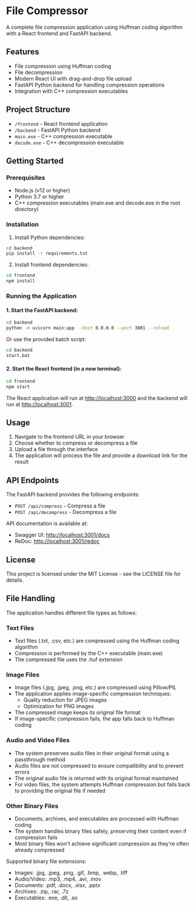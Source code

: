 # File Compressor

A complete file compression application using Huffman coding algorithm with a React frontend and FastAPI backend.

## Features

- File compression using Huffman coding
- File decompression
- Modern React UI with drag-and-drop file upload
- FastAPI Python backend for handling compression operations
- Integration with C++ compression executables

## Project Structure

- `/frontend` - React frontend application
- `/backend` - FastAPI Python backend
- `main.exe` - C++ compression executable
- `decode.exe` - C++ decompression executable

## Getting Started

### Prerequisites

- Node.js (v12 or higher)
- Python 3.7 or higher
- C++ compression executables (main.exe and decode.exe in the root directory)

### Installation

1. Install Python dependencies:

```bash
cd backend
pip install -r requirements.txt
```

2. Install frontend dependencies:

```bash
cd frontend
npm install
```

### Running the Application

#### 1. Start the FastAPI backend:

```bash
cd backend
python -m uvicorn main:app --host 0.0.0.0 --port 3001 --reload
```

Or use the provided batch script:

```bash
cd backend
start.bat
```

#### 2. Start the React frontend (in a new terminal):

```bash
cd frontend
npm start
```

The React application will run at [http://localhost:3000](http://localhost:3000) and the backend will run at [http://localhost:3001](http://localhost:3001).

## Usage

1. Navigate to the frontend URL in your browser
2. Choose whether to compress or decompress a file
3. Upload a file through the interface
4. The application will process the file and provide a download link for the result

## API Endpoints

The FastAPI backend provides the following endpoints:

- `POST /api/compress` - Compress a file
- `POST /api/decompress` - Decompress a file

API documentation is available at:
- Swagger UI: [http://localhost:3001/docs](http://localhost:3001/docs)
- ReDoc: [http://localhost:3001/redoc](http://localhost:3001/redoc)

## License

This project is licensed under the MIT License - see the LICENSE file for details.

## File Handling

The application handles different file types as follows:

### Text Files
- Text files (.txt, .csv, etc.) are compressed using the Huffman coding algorithm
- Compression is performed by the C++ executable (main.exe)
- The compressed file uses the .huf extension

### Image Files
- Image files (.jpg, .jpeg, .png, etc.) are compressed using Pillow/PIL
- The application applies image-specific compression techniques:
  - Quality reduction for JPEG images
  - Optimization for PNG images
- The compressed image keeps its original file format
- If image-specific compression fails, the app falls back to Huffman coding

### Audio and Video Files
- The system preserves audio files in their original format using a passthrough method
- Audio files are not compressed to ensure compatibility and to prevent errors
- The original audio file is returned with its original format maintained
- For video files, the system attempts Huffman compression but falls back to providing the original file if needed

### Other Binary Files
- Documents, archives, and executables are processed with Huffman coding
- The system handles binary files safely, preserving their content even if compression fails
- Most binary files won't achieve significant compression as they're often already compressed

Supported binary file extensions:
- Images: .jpg, .jpeg, .png, .gif, .bmp, .webp, .tiff
- Audio/Video: .mp3, .mp4, .avi, .mov
- Documents: .pdf, .docx, .xlsx, .pptx
- Archives: .zip, .rar, .7z
- Executables: .exe, .dll, .so


